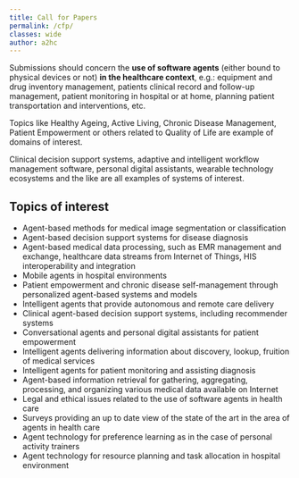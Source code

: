 ```yaml
---
title: Call for Papers
permalink: /cfp/
classes: wide
author: a2hc
---
```


Submissions should concern the **use of software agents** (either bound to physical devices or not) **in the healthcare context**, e.g.: equipment and drug inventory management, patients clinical record and follow-up management, patient monitoring in hospital or at home, planning patient transportation and interventions, etc.

Topics like Healthy Ageing, Active Living, Chronic Disease Management, Patient Empowerment or others related to Quality of Life are example of domains of interest.

Clinical decision support systems, adaptive and intelligent workflow management software, personal digital assistants, wearable technology ecosystems and the like are all examples of systems of interest.

## Topics of interest

 - Agent-based methods for medical image segmentation or classification
 - Agent-based decision support systems for disease diagnosis
 - Agent-based medical data processing, such as EMR management and exchange, healthcare data streams from Internet of Things, HIS interoperability and integration
 - Mobile agents in hospital environments
 - Patient empowerment and chronic disease self-management through personalized agent-based systems and models
 - Intelligent agents that provide autonomous and remote care delivery
 - Clinical agent-based decision support systems, including recommender systems
 - Conversational agents and personal digital assistants for patient empowerment
 - Intelligent agents delivering information about discovery, lookup, fruition of medical services
 - Intelligent agents for patient monitoring and assisting diagnosis
 - Agent-based information retrieval for gathering, aggregating, processing, and organizing various medical data available on Internet
 - Legal and ethical issues related to the use of software agents in health care
 - Surveys providing an up to date view of the state of the art in the area of agents in health care
 - Agent technology for preference learning as in the case of personal activity trainers
 - Agent technology for resource planning and task allocation in hospital environment
